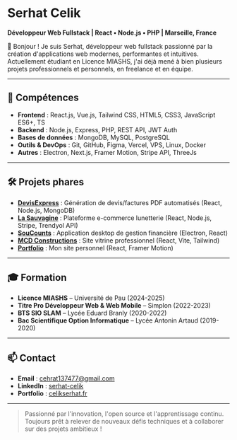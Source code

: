 # Serhat Celik

**Développeur Web Fullstack | React • Node.js • PHP | Marseille, France**

👋 Bonjour ! Je suis Serhat, développeur web fullstack passionné par la création d'applications web modernes, performantes et intuitives. Actuellement étudiant en Licence MIASHS, j'ai déjà mené à bien plusieurs projets professionnels et personnels, en freelance et en équipe.

---

## 🚀 Compétences

- **Frontend** : React.js, Vue.js, Tailwind CSS, HTML5, CSS3, JavaScript ES6+, TS
- **Backend** : Node.js, Express, PHP, REST API, JWT Auth
- **Bases de données** : MongoDB, MySQL, PostgreSQL
- **Outils & DevOps** : Git, GitHub, Figma, Vercel, VPS, Linux, Docker
- **Autres** : Electron, Next.js, Framer Motion, Stripe API, ThreeJs

---

## 🛠️ Projets phares

- **[DevisExpress](https://devisexpress.fr/)** : Génération de devis/factures PDF automatisés (React, Node.js, MongoDB)
- **[La Sauvagine](https://la-sauvagine.com/)** : Plateforme e-commerce lunetterie (React, Node.js, Stripe, Trendyol API)
- **[SouCounts](https://www.soucount.com/)** : Application desktop de gestion financière (Electron, React)
- **[MCD Constructions](https://www.mcdconstructions.fr/)** : Site vitrine professionnel (React, Vite, Tailwind)
- **[Portfolio](https://celikserhat.fr/)** : Mon site personnel (React, Framer Motion)

---

## 🎓 Formation

- **Licence MIASHS** – Université de Pau (2024-2025)
- **Titre Pro Développeur Web & Web Mobile** – Simplon (2022-2023)
- **BTS SIO SLAM** – Lycée Eduard Branly (2020-2022)
- **Bac Scientifique Option Informatique** – Lycée Antonin Artaud (2019-2020)

---

## 📫 Contact

- **Email** : cehrat137477@gmail.com
- **LinkedIn** : [serhat-celik](https://www.linkedin.com/in/serhat-celik-ba2b28246/)
- **Portfolio** : [celikserhat.fr](https://celikserhat.fr/)

---

> Passionné par l'innovation, l'open source et l'apprentissage continu. Toujours prêt à relever de nouveaux défis techniques et à collaborer sur des projets ambitieux !
